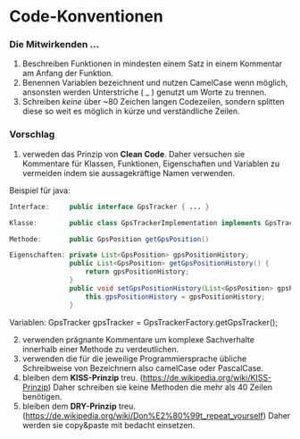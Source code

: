 # Code-Konventionen

### Die Mitwirkenden ...

1. Beschreiben Funktionen in mindesten einem Satz in einem Kommentar am Anfang der Funktion.
2. Benennen Variablen bezeichnent und nutzen CamelCase wenn möglich, ansonsten werden Unterstriche ( _ ) genutzt um Worte zu trennen.
3. Schreiben *keine* über ~80 Zeichen langen Codezeilen, sondern splitten diese so weit es möglich in kürze und verständliche Zeilen.

### Vorschlag
1. verweden das Prinzip von **Clean Code**. Daher versuchen sie Kommentare für Klassen, Funktionen, Eigenschaften und Variablen zu vermeiden indem sie aussagekräftige Namen verwenden. 

Beispiel für java:
```java
Interface:     public interface GpsTracker { ... }

Klasse:        public class GpsTrackerImplementation implements GpsTracker { ... }

Methode:       public GpsPosition getGpsPosition()

Eigenschaften: private List<GpsPosition> gpsPositionHistory;
               public List<GpsPosition> getGpsPositionHistory() {
                   return gpsPositionHistory;
               }
               public void setGpsPositionHistory(List<GpsPosition> gpsPositionHistory) {
                   this.gpsPositionHistory = gpsPositionHistory;
               } 
```
Variablen: GpsTracker gpsTracker = GpsTrackerFactory.getGpsTracker();

2. verwenden prägnante Kommentare um komplexe Sachverhalte innerhalb einer Methode zu verdeutlichen.
3. verwenden die für die jeweilige Programmiersprache übliche Schreibweise von Bezeichnern also camelCase oder PascalCase.
4. bleiben dem **KISS-Prinzip** treu. (https://de.wikipedia.org/wiki/KISS-Prinzip) Daher schreiben sie keine Methoden die mehr als 40 Zeilen benötigen.
5. bleiben dem **DRY-Prinzip** treu. (https://de.wikipedia.org/wiki/Don%E2%80%99t_repeat_yourself) Daher werden sie copy&paste mit bedacht einsetzen.
